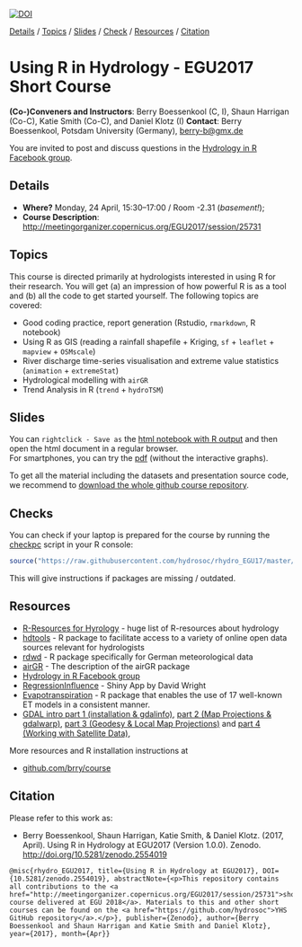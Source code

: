 [![DOI](https://zenodo.org/badge/DOI/10.5281/zenodo.2554019.svg)](https://doi.org/10.5281/zenodo.2554019)


[Details](#Details) 
/ [Topics](#Topics) 
/ [Slides](#Slides) 
/ [Check](#Checks) 
/ [Resources](#Resources) 
/ [Citation](#Citation)

# Using R in Hydrology - EGU2017 Short Course

**(Co-)Conveners and Instructors**: Berry Boessenkool (C, I), Shaun Harrigan (Co-C), Katie Smith (Co-C), and Daniel Klotz (I) 
**Contact**: Berry Boessenkool, Potsdam University (Germany), <berry-b@gmx.de>

You are invited to post and discuss questions in the 
[Hydrology in R Facebook group](https://www.facebook.com/groups/1130214777123909/).

## Details 
- **Where?**  Monday, 24 April, 15:30–17:00  / Room -2.31  (*basement!*); 
- **Course Description**: http://meetingorganizer.copernicus.org/EGU2017/session/25731

## Topics
This course is directed primarily at hydrologists interested in using R for their research.
You will get (a) an impression of how powerful R is as a tool and (b) all the code to get started yourself.
The following topics are covered:

* Good coding practice, report generation (Rstudio, `rmarkdown`, R notebook)
* Using R as GIS (reading a rainfall shapefile + Kriging, `sf` + `leaflet` + `mapview` + `OSMscale`)
* River discharge time-series visualisation and extreme value statistics (`animation` + `extremeStat`)
* Hydrological modelling with `airGR`
* Trend Analysis in R (`trend` + `hydroTSM`)


## Slides
You can `rightclick - Save as` the 
[html notebook with R output](https://github.com/hydrosoc/rhydro_EGU17/raw/master/presentations/rhydro.nb.html)
and then open the html document in a regular browser.  
For smartphones, you can try the [pdf](https://github.com/hydrosoc/rhydro_EGU17/raw/master/presentations/rhydro.pdf)
(without the interactive graphs).

To get all the material including the datasets and presentation source code, we recommend to
[download the whole github course repository](https://codeload.github.com/hydrosoc/rhydro_EGU18/zip/master).



## Checks
You can check if your laptop is prepared for the course by running the
[checkpc](https://github.com/hydrosoc/rhydro_EGU17/blob/master/checkpc.R) script in your R console:
```R
source("https://raw.githubusercontent.com/hydrosoc/rhydro_EGU17/master/checkpc.R")
```
This will give instructions if packages are missing / outdated.


## Resources
* [R-Resources for Hyrology](http://abouthydrology.blogspot.co.uk/2012/08/r-resources-for-hydrologists.html) - huge list of R-resources about hydrology
* [hdtools](https://ropensci.github.io/hddtools/) - R package to facilitate access to a variety of online open data sources relevant for hydrologists
* [rdwd](https://github.com/brry/rdwd#rdwd) - R package specifically for German meteorological data
* [airGR](https://cran.r-project.org/web/packages/airGR/vignettes/airGR.html) - The description of the airGR package
* [Hydrology in R Facebook group](https://www.facebook.com/groups/1130214777123909/)
* [RegressionInfluence](https://davidpwright.shinyapps.io/LinearRegressionInfluenceExample/) - Shiny App by  David Wright
* [Evapotranspiration](https://cran.r-project.org/package=Evapotranspiration) -  R package that enables the use of 17 well-known ET models in a consistent manner.
* [GDAL intro part 1 (installation & gdalinfo)](https://medium.com/planet-stories/a-gentle-introduction-to-gdal-part-1-a3253eb96082),
  [part 2 (Map Projections & gdalwarp)](https://medium.com/planet-stories/a-gentle-introduction-to-gdal-part-2-map-projections-gdalwarp-e05173bd710a),
  [part 3 (Geodesy & Local Map Projections)](https://medium.com/@robsimmon/a-gentle-introduction-to-gdal-part-3-geodesy-local-map-projections-794c6ff675ca) and
  [part 4 (Working with Satellite Data)](https://medium.com/@robsimmon/a-gentle-introduction-to-gdal-part-4-working-with-satellite-data-d3835b5e2971),

More resources and R installation instructions at

* [github.com/brry/course](https://github.com/brry/course#install)

## Citation

Please refer to this work as:

* Berry Boessenkool, Shaun Harrigan, Katie Smith, & Daniel Klotz. (2017, April). Using R in Hydrology at EGU2017 (Version 1.0.0). Zenodo. http://doi.org/10.5281/zenodo.2554019

```
@misc{rhydro_EGU2017, title={Using R in Hydrology at EGU2017}, DOI={10.5281/zenodo.2554019}, abstractNote={<p>This repository contains all contributions to the <a href="http://meetingorganizer.copernicus.org/EGU2017/session/25731">short course delivered at EGU 2018</a>. Materials to this and other short courses can be found on the <a href="https://github.com/hydrosoc">YHS GitHub repository</a>.</p>}, publisher={Zenodo}, author={Berry Boessenkool and Shaun Harrigan and Katie Smith and Daniel Klotz}, year={2017}, month={Apr}}
```
